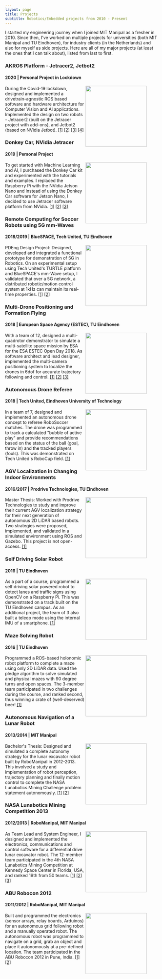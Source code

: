```yaml
---
layout: page
title: Projects
subtitle: Robotics/Embedded projects from 2010 - Present
---
```


I started my engineering journey when I joined MIT Manipal as a fresher in 2010. Since then, I've worked on multiple projects for universities (both MIT Manipal and TU Eindhoven), for industry clients (in the Netherlands) and also for myself as side projects. Here are all of my major projects (at least the ones that I can talk about), listed from last to first. 

### AKROS Platform - Jetracer2, Jetbot2
#### 2020 | Personal Project in Lockdown

<figure class="aligncenter">
	<img align="right" width="200" height="200" src="https://adityakamath.github.com/assets/img/jetbot_2.png" />
</figure>

During the Covid-19 lockdown, designed and implemented a drivetrain-agnostic ROS based software and hardware architecture for Computer Vision and AI applications. Implemented the design on two robots - Jetracer2 (built on the Jetracer project with add-ons), and Jetbot2 (based on NVidia Jetbot). [[1]](https://github.com/adityakamath?tab=repositories) [[2]](https://github.com/dusty-nv/jetson-inference) [[3]](https://github.com/dusty-nv/jetbot_ros) [[4]](https://adityakamath.github.io/tags/#jetbot2)

### Donkey Car, NVidia Jetracer
#### 2019 | Personal Project

<figure class="aligncenter">
	<img align="right" width="200" height="200" src="https://adityakamath.github.com/assets/img/donkeycar_jetracer.png" />
</figure>

To get started with Machine Learning and AI, I purchased the Donkey Car kit and experimented with the tutorials and examples. I replaced the Raspberry Pi with the NVidia Jetson Nano and instead of using the Donkey Car software for Jetson Nano, I decided to use Jetracer software platform from NVidia. [[1]](https://www.donkeycar.com/) [[2]](https://github.com/NVIDIA-AI-IOT/jetracer) [[3]](https://adityakamath.github.io/tags/#donkeycar)

### Remote Computing for Soccer Robots using 5G mm-Waves
#### 2018/2019 | BlueSPACE, Tech United, TU Eindhoven

<figure class="aligncenter">
	<img align="right" width="200" height="200" src="https://adityakamath.github.com/assets/img/pdeng_thesis.png" />
</figure>

PDEng Design Project: Designed, developed and integrated a functional prototype for demonstration of 5G in Robotics. On an experimental setup using Tech United's TURTLE platform and BlueSPACE's mm-Wave setup, I validated that over a 5G network, a distributed robotic/motion control system at 1kHz can maintain its real-time properties. [[1]](https://research.tue.nl/nl/publications/enabling-remote-computation-for-soccer-robots-using-5g-mm-waves-d) [[2]](https://zenodo.org/record/3519223#.X8ko9WhKhPY)

### Multi-Drone Positioning and Formation Flying
#### 2018 | European Space Agency (ESTEC), TU Eindhoven

<figure class="aligncenter">
	<img align="right" width="200" height="200" src="https://adityakamath.github.com/assets/img/formation_flying.png" />
</figure>

With a team of 12, designed a multi-quadrotor demonstrator to simulate a multi-satellite space mission by ESA for the ESA ESTEC Open Day 2018. As software architect and lead designer, implemented the multi-camera positioning system to localize the drones in 6dof for accurate trajectory following and control. [[1]](https://www.tue.nl/en/research/aiming-at-the-sun-with-flying-drones/) [[2]](https://www.4tu.nl/sai/en/valorisation/PDEng%20trainees%20working%20on%20new%20ESA%20space%20missions/) [[3]](https://www.hannovermesse.de/product/pdeng-demonstrator-with-drones/229789/K988717)

### Autonomous Drone Referee
#### 2018 | Tech United, Eindhoven University of Technology

<figure class="aligncenter">
	<img align="right" width="200" height="200" src="https://adityakamath.github.com/assets/img/drone_referee.png" />
</figure>

In a team of 7, designed and implemented an autonomous drone concept to referee RoboSoccer matches. The drone was programmed to track a calculated "bubble of active play" and provide recommendations based on the status of the ball (goal, throw in) and the tracked players (fouls). This was demonstrated on Tech United's RoboCup field. [[1]](http://cstwiki.wtb.tue.nl/index.php?title=Drone_Referee_-_MSD_2017/18)

### AGV Localization in Changing Indoor Environments
#### 2016/2017 | Prodrive Technologies, TU Eindhoven

<figure class="aligncenter">
	<img align="right" width="200" height="200" src="https://adityakamath.github.com/assets/img/master_thesis.png" />
</figure>

Master Thesis: Worked with Prodrive Technologies to study and improve their current AGV localization strategy for their next generation of autonomous 2D LiDAR based robots. Two strategies were proposed, implemented, and validated in a simulated environment using ROS and Gazebo. This project is not open-access. [[1]](https://research.tue.nl/nl/studentTheses/a-study-of-mobile-robot-localization-in-changing-indoor-environme)

### Self Driving Solar Robot
#### 2016 | TU Eindhoven

<figure class="aligncenter">
	<img align="right" width="200" height="200" padding-right="10" src="https://adityakamath.github.com/assets/img/embedded_visual_control.png" />
</figure>

As a part of a course, programmed a self driving solar powered robot to detect lanes and traffic signs using OpenCV on a Raspberry Pi. This was demonstrated on a track built on the TU Eindhoven campus. As an additional project, the team of 3 also built a teleop mode using the internal IMU of a smartphone. [[1]](http://www.es.ele.tue.nl/~heco/courses/EmbeddedVisualControl/index.html)

### Maze Solving Robot
#### 2016 | TU Eindhoven

<figure class="aligncenter">
	<img align="right" width="200" height="200" src="https://adityakamath.github.com/assets/img/embedded_motion_control.png" />
</figure>

Programmed a ROS-based holonomic robot platform to complete a maze using only 2D LiDAR data. Used the pledge algorithm to solve simulated and physical mazes with 90 degree turns and open spaces. The 3-member team participated in two challenges during the course, and ranked second, thus winning a crate of (well-deserved) beer! [[1]](http://cstwiki.wtb.tue.nl/index.php?title=Embedded_Motion_Control_2016)

### Autonomous Navigation of a Lunar Robot
#### 2013/2014 | MIT Manipal

<figure class="aligncenter">
	<img align="right" width="200" height="200" src="https://adityakamath.github.com/assets/img/bachelor_thesis.png" />
</figure>

Bachelor's Thesis: Designed and simulated a complete autonomy strategy for the lunar excavator robot built by RoboManipal in 2012-2013. This involved a study and implementation of robot perception, trajectory planning and finally motion control to complete the NASA Lunabotics Mining Challenge problem statement autonomously. [[1]](https://issuu.com/impactjournals/docs/1._eng-autonomous_navigation_of_a_l) [[2]](http://oaji.net/articles/2014/489-1409643664.pdf)

### NASA Lunabotics Mining Competition 2013
#### 2012/2013 | RoboManipal, MIT Manipal

<figure class="aligncenter">
	<img align="right" width="200" height="200" src="https://adityakamath.github.com/assets/img/nasa_lunabotics.png" />
</figure>

As Team Lead and System Engineer, I designed and implemented the electronics, communications and control software for a differential drive lunar excavator robot. The 12-member team participated in the 4th NASA Lunabotics Mining Competition at Kennedy Space Center in Florida, USA, and ranked 19th from 50 teams. [[1]](https://robomanipal.wordpress.com/) [[2]](https://robomanipal.com/) [[3]](https://forums.ni.com/t5/Academics-Documents/Telerobotic-Lunar-Excavator-RMX-13/ta-p/3520498?profile.language=en)


### ABU Robocon 2012
#### 2011/2012 | RoboManipal, MIT Manipal

<figure class="aligncenter">
	<img align="right" width="200" height="200" src="https://adityakamath.github.com/assets/img/abu_robocon.png" />
</figure>

Built and programmed the electronics (sensor arrays, relay boards, Arduinos) for an autonomous grid following robot and a manually operated robot. The autonomous robot was programmed to navigate on a grid, grab an object and place it autonomously at a pre-defined location. The team participated in the ABU Robocon 2012 in Pune, India. [[1]](https://robomanipal.wordpress.com/) [[2]](https://robomanipal.com/)
